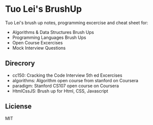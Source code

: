 # Tuo Lei's BrushUp

Tuo Lei's brush up notes, programming excercise and cheat sheet for:

* Algorithms & Data Structures Brush Ups
* Programming Languages Brush Ups
* Open Course Excercises
* Mock Interview Questions  

## Direcrory

* cc150: Cracking the Code Interview 5th ed Excercises
* algorithms: Algorithm open course from stanford on Coursera
* paradigm: Stanford CS107 open course on Coursera
* HtmlCssJS: Brush up for Html, CSS, Javascript

## Liciense
MIT
